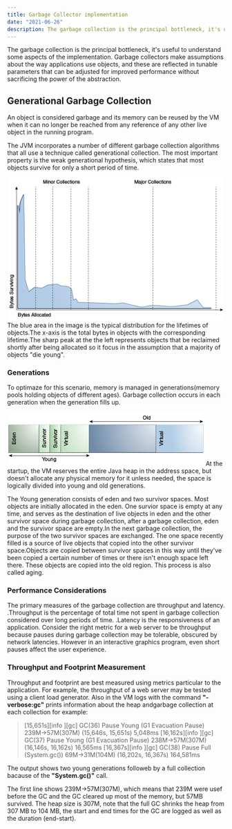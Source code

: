 ```yaml
---
title: Garbage Collector implementation
date: "2021-06-26"
description: The garbage collection is the principal bottleneck, it's useful to understand some aspects of the implementation
---
```



The garbage collection is the principal bottleneck, it's useful to understand some aspects of the implementation. Garbage collectors make assumptions about the way applications use objects, and these are reflected in tunable parameters that can be adjusted for improved performance without sacrificing the power of the abstraction.

## Generational Garbage Collection
An object is considered garbage and its memory can be reused by the VM when it can no longer be reached from any reference of any other live object in the running program.

The JVM incorporates a number of different garbage collection algorithms that all use a technique called generational collection. The most important property is the weak generational hypothesis, which states that most objects survive for only a short period of time.

![Memory](./blue.png)
The blue area in  the image is the typical distribution for the lifetimes of objects.The x-axis is the total bytes in objects with the corresponding lifetime.The sharp peak at the the left represents objects that be reclaimed shortly after being allocated so it focus in the assumption that a majority of objects "die young".

### Generations

To optimaze for this scenario, memory is managed in  generations(memory pools holding objects of different ages).
Garbage collection occurs in each generation when the generation fills up.

![Memory](./memorySections.png)
At the startup, the VM reserves the entire Java heap in the address space, but doesn't allocate any physical memory for it unless needed, the space is logically divided into young and old generations.

The Young generation consists of eden and two survivor spaces. Most objects are initially allocated in the eden. One survior space is empty at any time, and serves as the destination of live objects in eden and the other survivor space during garbage collection, after a garbage collection, eden and the survivor space are empty.In the next garbage collection, the purpose of the two survivor spaces are exchanged. The one space recently filled is a source of live objects that copied into the other survivor space.Objects are copied between survivor spaces in this way until they've been copied a certain number of times or there isn't enough space left there. These objects are copied into the old region. This process is also called aging.

### Performance Considerations

The primary measures of the garbage collection are throughput and latency.
.Throughput is the percentage of total time not spent in garbage collection considered over long periods of time.
.Latency is the responsiveness of an application. Consider the right metric for a web server to be throughput because pauses during garbage collection may be tolerable, obscured by network latencies. However in an interactive graphics program, even short pauses affect the user experience.

### Throughput and Footprint Measurement
Throughput and footprint are best measured using metrics particular to the application.
For example, the throughput of a web server may be tested using a client load generator.
Also in the VM logs with the command __"-verbose:gc"__ prints information about the heap andgarbage collection at each collection for example:

> [15,651s][info ][gc] GC(36) Pause Young (G1 Evacuation Pause) 239M->57M(307M) (15,646s, 15,651s) 5,048ms
[16,162s][info ][gc] GC(37) Pause Young (G1 Evacuation Pause) 238M->57M(307M) (16,146s, 16,162s) 16,565ms
[16,367s][info ][gc] GC(38) Pause Full (System.gc()) 69M->31M(104M) (16,202s, 16,367s) 164,581ms

The output shows two young generations followeb by a full collection bacause of the __"System.gc()"__ call.

The first line shows 239M->57M(307M), which means that 239M were usef before the GC and the GC cleared up most of the memory, but 57MB survived. The heap size is 307M, note that the full GC shrinks the heap from 307 MB to 104 MB, the start and end times for the GC are logged as well as the duration (end-start).
